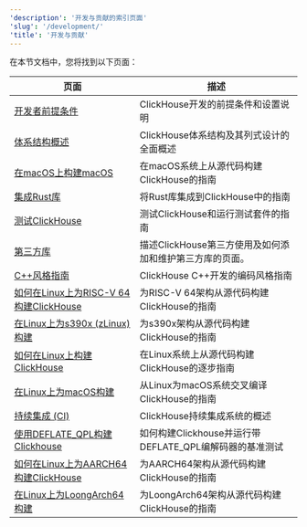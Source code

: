 ```yaml
---
'description': '开发与贡献的索引页面'
'slug': '/development/'
'title': '开发与贡献'
---
```


在本节文档中，您将找到以下页面：

<!-- The table of contents below is automatically generated from the YAML 
     front matter fields: title, description, slug by the script found here:

     https://github.com/ClickHouse/clickhouse-docs/blob/main/scripts/autogenerate-table-of-contents.sh
     
     If you've spotted an error or wish to improve the descriptions, please edit
     the files themselves directly.
--> 
| 页面 | 描述 |
|-----|-----|
| [开发者前提条件](/development/developer-instruction) | ClickHouse开发的前提条件和设置说明 |
| [体系结构概述](/development/architecture) | ClickHouse体系结构及其列式设计的全面概述 |
| [在macOS上构建macOS](/development/build-osx) | 在macOS系统上从源代码构建ClickHouse的指南 |
| [集成Rust库](/development/integrating_rust_libraries) | 将Rust库集成到ClickHouse中的指南 |
| [测试ClickHouse](/development/tests) | 测试ClickHouse和运行测试套件的指南 |
| [第三方库](/development/contrib) | 描述ClickHouse第三方使用及如何添加和维护第三方库的页面。 |
| [C++风格指南](/development/style) | ClickHouse C++开发的编码风格指南 |
| [如何在Linux上为RISC-V 64构建ClickHouse](/development/build-cross-riscv) | 为RISC-V 64架构从源代码构建ClickHouse的指南 |
| [在Linux上为s390x (zLinux)构建](/development/build-cross-s390x) | 为s390x架构从源代码构建ClickHouse的指南 |
| [如何在Linux上构建ClickHouse](/development/build) | 在Linux系统上从源代码构建ClickHouse的逐步指南 |
| [在Linux上为macOS构建](/development/build-cross-osx) | 从Linux为macOS系统交叉编译ClickHouse的指南 |
| [持续集成 (CI)](/development/continuous-integration) | ClickHouse持续集成系统的概述 |
| [使用DEFLATE_QPL构建Clickhouse](/development/building_and_benchmarking_deflate_qpl) | 如何构建Clickhouse并运行带DEFLATE_QPL编解码器的基准测试 |
| [如何在Linux上为AARCH64构建ClickHouse](/development/build-cross-arm) | 为AARCH64架构从源代码构建ClickHouse的指南 |
| [在Linux上为LoongArch64构建](/development/build-cross-loongarch) | 为LoongArch64架构从源代码构建ClickHouse的指南 |
